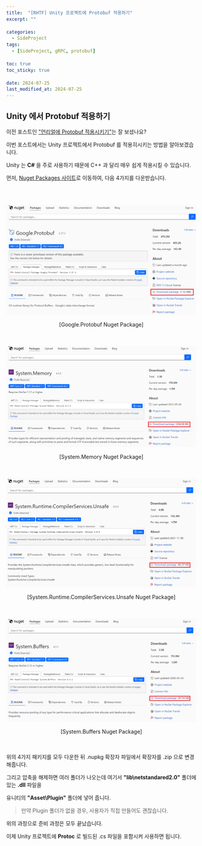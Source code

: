 ```yaml
---
title:  "[RHTF] Unity 프로젝트에 Protobuf 적용하기"
excerpt: ""

categories:
  - SideProject
tags:
  - [SideProject, gRPC, protobuf]

toc: true
toc_sticky: true
 
date: 2024-07-25
last_modified_at: 2024-07-25
---
```


## Unity 에서 Protobuf 적용하기

이전 포스트인 ["언리얼에 Protobuf 적용시키기"](https://mgcllee.github.io/posts/RHTF_FirstNet/)는 잘 보셨나요?  

이번 포스트에서는 Unity 프로젝트에서 Protobuf 를 적용히시키는 방법을 알아보겠습니다.  

Unity 는 **C#** 을 주로 사용하기 때문에 C++ 과 달리 매우 쉽게 적용시킬 수 있습니다.  

먼저, [Nuget Packages 사이트](https://www.nuget.org/packages)로 이동하여, 다음 4가지를 다운받습니다.  

<br/>
<br/>

![Nuget_01](/assets/img/side_project_img/cs_protobuf_01.png)  
<center>[Google.Protobuf Nuget Package]</center>

<br/>
<br/>

![Nuget_02](/assets/img/side_project_img/cs_protobuf_02.png)  
<center>[System.Memory Nuget Package]</center>

<br/>
<br/>

![Nuget_03](/assets/img/side_project_img/cs_protobuf_03.png)  
<center>[System.Runtime.CompilerServices.Unsafe Nuget Package]</center>

<br/>
<br/>

![Nuget_04](/assets/img/side_project_img/cs_protobuf_04.png)  
<center>[System.Buffers Nuget Package]</center>

<br/>
<br/>

위의 4가지 패키지를 모두 다운한 뒤 .nupkg 확장자 파일에서 확장자를 .zip 으로 변경해줍니다.  

그리고 압축을 해제하면 여러 폴더가 나오는데 여기서 **"lib\netstandared2.0\"** 폴더에 있는 **.dll** 파일을  

유니티의 **"Asset\Plugin\"** 폴더에 넣어 줍니다.  

> 만약 Plugin 폴더가 없을 경우, 사용자가 직접 만들어도 괜찮습니다.  

위의 과정으로 준비 과정은 모두 끝났습니다.  

이제 Unity 프로젝트에 **Protoc** 로 빌드된 .cs 파일을 포함시켜 사용하면 됩니다.  